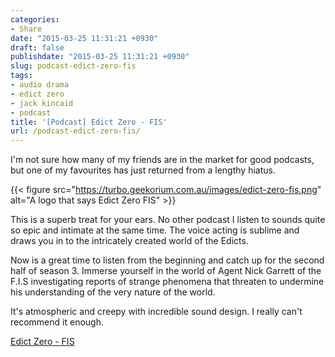 ```yaml
---
categories:
- Share
date: "2015-03-25 11:31:21 +0930"
draft: false
publishdate: "2015-03-25 11:31:21 +0930"
slug: podcast-edict-zero-fis
tags:
- audio drama
- edict zero
- jack kincaid
- podcast
title: '[Podcast] Edict Zero - FIS'
url: /podcast-edict-zero-fis/
---
```


I'm not sure how many of my friends are in the market for good podcasts, but one of my favourites has just returned from a lengthy hiatus.

{{< figure src="https://turbo.geekorium.com.au/images/edict-zero-fis.png" alt="A logo that says Edict Zero FIS" >}}

This is a superb treat for your ears. No other podcast I listen to sounds quite so epic and intimate at the same time. The voice acting is sublime and draws you in to the intricately created world of the Edicts.

Now is a great time to listen from the beginning and catch up for the second half of season 3. Immerse yourself in the world of Agent Nick Garrett of the F.I.S investigating reports of strange phenomena that threaten to undermine his understanding of the very nature of the world.

It's atmospheric and creepy with incredible sound design. I really can't recommend it enough.

[Edict Zero - FIS](https://edictzero.wordpress.com/)